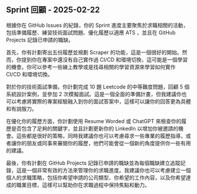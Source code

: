 ## Sprint 回顧 - 2025-02-22

根據你在 GitHub Issues 的紀錄，你的 Sprint 進度主要聚焦於求職相關的活動，包括準備履歷、練習技術面試問題、優化履歷以適應 ATS ，並且在 GitHub Projects 記錄已申請的職缺。

首先，你有計劃寄出五份履歷並規劃 Scraper 的功能，這是一個很好的開始。然而，你提到你在專案中還沒有自己實作過 CI/CD 和環境切換，這可能是一個學習的機會。你可以參考一些線上教學或是找尋相關的學習資源來學習如何實作 CI/CD 和環境切換。

對於你的技術面試準備，你計劃完成 10 題 Leetcode 的中等難度問題，回顧 5 個系統設計案例，並參加 2 次模擬面試。這是一個全面的準備計畫，但我建議你也可以考慮將實際的專案經驗融入到你的面試答案中，這樣可以讓你的回答更為具體和有說服力。

在優化你的履歷方面，你計劃使用 Resume Worded 或 ChatGPT 來檢查你的履歷是否包含了足夠的關鍵字，並且計劃更新你的 LinkedIn 以增加你被邀請的機會。這些都是很好的策略，同時我建議你也可以考慮尋求一些專業的履歷指導，或者讓你的朋友或同事來審閱你的履歷，他們可能會從一個新的角度提供你一些有用的建議。

最後，你有計劃在 GitHub Projects 記錄已申請的職缺並為每個職缺建立追蹤記錄，這是一個非常有效的方法來管理你的求職進度。我建議你也可以考慮建立一個個人的求職策略，包括你希望申請的公司類型、你希望的工作內容，以及你希望達成的職業目標，這樣可以幫助你在求職過程中保持焦點和動力。
